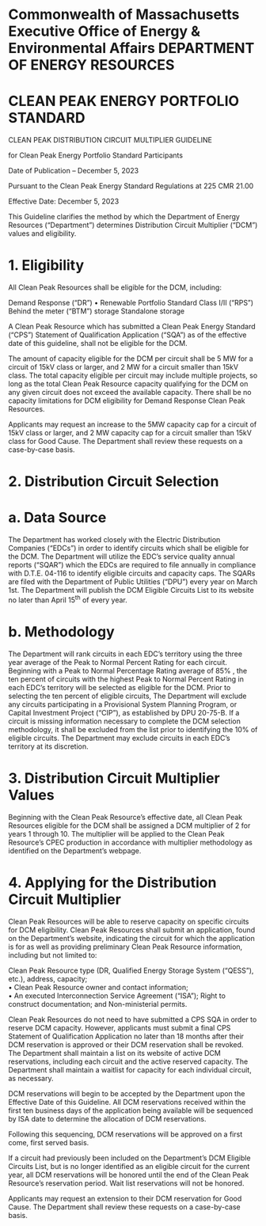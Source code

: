 # Commonwealth of Massachusetts Executive Office of Energy & Environmental Affairs DEPARTMENT OF ENERGY RESOURCES  

# CLEAN PEAK ENERGY PORTFOLIO STANDARD  

CLEAN PEAK DISTRIBUTION CIRCUIT MULTIPLIER GUIDELINE  

for Clean Peak Energy Portfolio Standard Participants  

Date of Publication – December 5, 2023  

Pursuant to the Clean Peak Energy Standard Regulations at 225 CMR 21.00  

Effective Date: December 5, 2023  

This Guideline clarifies the method by which the Department of Energy Resources (“Department”) determines Distribution Circuit Multiplier (“DCM”) values and eligibility.  

# 1. Eligibility  

All Clean Peak Resources shall be eligible for the DCM, including:  

Demand Response (“DR”) • Renewable Portfolio Standard Class I/II (“RPS”) Behind the meter (“BTM”) storage Standalone storage  

A Clean Peak Resource which has submitted a Clean Peak Energy Standard (“CPS”) Statement of Qualification Application (“SQA”) as of the effective date of this guideline, shall not be eligible for the DCM.  

The amount of capacity eligible for the DCM per circuit shall be 5 MW for a circuit of $15\mathrm{kV}$ class or larger, and 2 MW for a circuit smaller than $15\mathrm{kV}$ class. The total capacity eligible per circuit may include multiple projects, so long as the total Clean Peak Resource capacity qualifying for the DCM on any given circuit does not exceed the available capacity. There shall be no capacity limitations for DCM eligibility for Demand Response Clean Peak Resources.  

Applicants may request an increase to the $5\mathrm{MW}$ capacity cap for a circuit of $15\mathrm{kV}$ class or larger, and 2 MW capacity cap for a circuit smaller than $15\mathrm{kV}$ class for Good Cause. The Department shall review these requests on a case-by-case basis.  

# 2. Distribution Circuit Selection  

# a.   Data Source  

The Department has worked closely with the Electric Distribution Companies (“EDCs”) in order to identify circuits which shall be eligible for the DCM. The Department will utilize the EDC’s service quality annual reports (“SQAR”) which the EDCs are required to file annually in compliance with D.T.E. 04-116 to identify eligible circuits and capacity caps. The SQARs are filed with the Department of Public Utilities (“DPU”) every year on March 1st. The Department will publish the DCM Eligible Circuits List to its website no later than April $15^{\mathrm{th}}$ of every year.  

# b.  Methodology  

The Department will rank circuits in each EDC’s territory using the three year average of the Peak to Normal Percent Rating for each circuit. Beginning with a Peak to Normal Percentage Rating average of $85\%$ , the ten percent of circuits with the highest Peak to Normal Percent Rating in each EDC’s territory will be selected as eligible for the DCM. Prior to selecting the ten percent of eligible circuits, The Department will exclude any circuits participating in a Provisional System Planning Program, or Capital Investment Project (“CIP”), as established by DPU 20-75-B. If a circuit is missing information necessary to complete the DCM selection methodology, it shall be excluded from the list prior to identifying the $10\%$ of eligible circuits. The Department may exclude circuits in each EDC’s territory at its discretion.  

# 3. Distribution Circuit Multiplier Values  

Beginning with the Clean Peak Resource’s effective date, all Clean Peak Resources eligible for the DCM shall be assigned a DCM multiplier of 2 for years 1 through 10. The multiplier will be applied to the Clean Peak Resource’s CPEC production in accordance with multiplier methodology as identified on the Department’s webpage.  

# 4. Applying for the Distribution Circuit Multiplier  

Clean Peak Resources will be able to reserve capacity on specific circuits for DCM eligibility. Clean Peak Resources shall submit an application, found on the Department’s website, indicating the circuit for which the application is for as well as providing preliminary Clean Peak Resource information, including but not limited to:  

Clean Peak Resource type (DR, Qualified Energy Storage System (“QESS”), etc.), address, capacity;   
• Clean Peak Resource owner and contact information;   
• An executed Interconnection Service Agreement (“ISA”); Right to construct documentation; and Non-ministerial permits.  

Clean Peak Resources do not need to have submitted a CPS SQA in order to reserve DCM capacity. However, applicants must submit a final CPS Statement of Qualification Application no later than 18 months after their DCM reservation is approved or their DCM reservation shall be revoked. The Department shall maintain a list on its website of active DCM reservations, including each circuit and the active reserved capacity. The Department shall maintain a waitlist for capacity for each individual circuit, as necessary.  

DCM reservations will begin to be accepted by the Department upon the Effective Date of this Guideline. All DCM reservations received within the first ten business days of the application being available will be sequenced by ISA date to determine the allocation of DCM reservations.  

Following this sequencing, DCM reservations will be approved on a first come, first served basis.  

If a circuit had previously been included on the Department’s DCM Eligible Circuits List, but is no longer identified as an eligible circuit for the current year, all DCM reservations will be honored until the end of the Clean Peak Resource’s reservation period. Wait list reservations will not be honored.  

Applicants may request an extension to their DCM reservation for Good Cause. The Department shall review these requests on a case-by-case basis.  